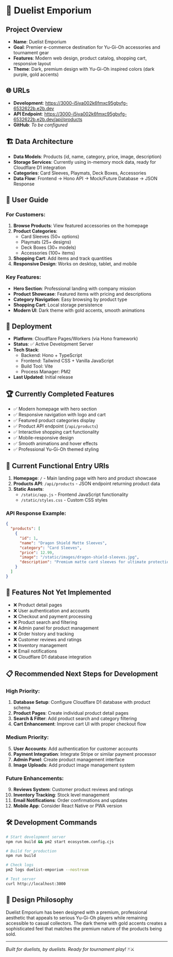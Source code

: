 # 🐉 Duelist Emporium

## Project Overview
- **Name**: Duelist Emporium
- **Goal**: Premier e-commerce destination for Yu-Gi-Oh accessories and tournament gear
- **Features**: Modern web design, product catalog, shopping cart, responsive layout
- **Theme**: Dark, premium design with Yu-Gi-Oh inspired colors (dark purple, gold accents)

## 🌐 URLs
- **Development**: https://3000-i5iya002k6fmxc95gbyfg-6532622b.e2b.dev
- **API Endpoint**: https://3000-i5iya002k6fmxc95gbyfg-6532622b.e2b.dev/api/products
- **GitHub**: *To be configured*

## 🏗️ Data Architecture
- **Data Models**: Products (id, name, category, price, image, description)
- **Storage Services**: Currently using in-memory mock data, ready for Cloudflare D1 integration
- **Categories**: Card Sleeves, Playmats, Deck Boxes, Accessories
- **Data Flow**: Frontend → Hono API → Mock/Future Database → JSON Response

## 📱 User Guide

### For Customers:
1. **Browse Products**: View featured accessories on the homepage
2. **Product Categories**: 
   - Card Sleeves (50+ options)
   - Playmats (25+ designs) 
   - Deck Boxes (30+ models)
   - Accessories (100+ items)
3. **Shopping Cart**: Add items and track quantities
4. **Responsive Design**: Works on desktop, tablet, and mobile

### Key Features:
- **Hero Section**: Professional landing with company mission
- **Product Showcase**: Featured items with pricing and descriptions
- **Category Navigation**: Easy browsing by product type
- **Shopping Cart**: Local storage persistence
- **Modern UI**: Dark theme with gold accents, smooth animations

## 🚀 Deployment
- **Platform**: Cloudflare Pages/Workers (via Hono framework)
- **Status**: ✅ Active Development Server
- **Tech Stack**: 
  - Backend: Hono + TypeScript
  - Frontend: Tailwind CSS + Vanilla JavaScript
  - Build Tool: Vite
  - Process Manager: PM2
- **Last Updated**: Initial release

## 🏆 Currently Completed Features
- ✅ Modern homepage with hero section
- ✅ Responsive navigation with logo and cart
- ✅ Featured product categories display
- ✅ Product API endpoint (`/api/products`)
- ✅ Interactive shopping cart functionality
- ✅ Mobile-responsive design
- ✅ Smooth animations and hover effects
- ✅ Professional Yu-Gi-Oh themed styling

## 🎯 Current Functional Entry URIs
1. **Homepage**: `/` - Main landing page with hero and product showcase
2. **Products API**: `/api/products` - JSON endpoint returning product data
3. **Static Assets**: 
   - `/static/app.js` - Frontend JavaScript functionality
   - `/static/styles.css` - Custom CSS styles

### API Response Example:
```json
{
  "products": [
    {
      "id": 1,
      "name": "Dragon Shield Matte Sleeves",
      "category": "Card Sleeves",
      "price": 12.99,
      "image": "/static/images/dragon-shield-sleeves.jpg",
      "description": "Premium matte card sleeves for ultimate protection"
    }
  ]
}
```

## 🔄 Features Not Yet Implemented
- ❌ Product detail pages
- ❌ User authentication and accounts
- ❌ Checkout and payment processing
- ❌ Product search and filtering
- ❌ Admin panel for product management
- ❌ Order history and tracking
- ❌ Customer reviews and ratings
- ❌ Inventory management
- ❌ Email notifications
- ❌ Cloudflare D1 database integration

## 📋 Recommended Next Steps for Development

### High Priority:
1. **Database Setup**: Configure Cloudflare D1 database with product schema
2. **Product Pages**: Create individual product detail pages
3. **Search & Filter**: Add product search and category filtering
4. **Cart Enhancement**: Improve cart UI with proper checkout flow

### Medium Priority:
5. **User Accounts**: Add authentication for customer accounts
6. **Payment Integration**: Integrate Stripe or similar payment processor
7. **Admin Panel**: Create product management interface
8. **Image Uploads**: Add product image management system

### Future Enhancements:
9. **Reviews System**: Customer product reviews and ratings
10. **Inventory Tracking**: Stock level management
11. **Email Notifications**: Order confirmations and updates
12. **Mobile App**: Consider React Native or PWA version

## 🛠️ Development Commands
```bash
# Start development server
npm run build && pm2 start ecosystem.config.cjs

# Build for production
npm run build

# Check logs
pm2 logs duelist-emporium --nostream

# Test server
curl http://localhost:3000
```

## 🎨 Design Philosophy
Duelist Emporium has been designed with a premium, professional aesthetic that appeals to serious Yu-Gi-Oh players while remaining accessible to casual collectors. The dark theme with gold accents creates a sophisticated feel that matches the premium nature of the products being sold.

---

*Built for duelists, by duelists. Ready for tournament play!* 🃏⚔️
